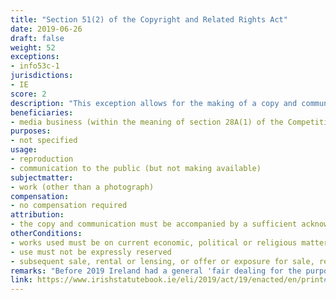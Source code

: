 ```yaml
---
title: "Section 51(2) of the Copyright and Related Rights Act"
date: 2019-06-26
draft: false
weight: 52
exceptions:
- info53c-1
jurisdictions:
- IE
score: 2
description: "This exception allows for the making of a copy and communication to the public of a work (other than a photograph) on current economic, political or religious matters or similar matters by a media business. Such use must not be expressly reserved, and the copy and communication must be accompanied by a sufficient acknowledgemen. Subsequent sale, rental or lensing, or offer or exposure for sale, rental or loan, or otherwise making available to the public of such a copy is expressly forbidden by subsection 2A." 
beneficiaries:
- media business (within the meaning of section 28A(1) of the Competition Act 2002)
purposes: 
- not specified
usage:
- reproduction
- communication to the public (but not making available)
subjectmatter:
- work (other than a photograph) 
compensation:
- no compensation required
attribution: 
- the copy and communication must be accompanied by a sufficient acknowledgemen
otherConditions: 
- works used must be on current economic, political or religious matters or similar matters
- use must not be expressly reserved
- subsequent sale, rental or lensing, or offer or exposure for sale, rental or loan, or otherwise making available to the public of the copy is expressly forbidden
remarks: "Before 2019 Ireland had a general 'fair dealing for the purpose of reporting current events' exception that could be interpreted as an implementation of the second hypothesis of art 5(3)(c) of the InfoSoc Directive. According to the previous wording of Section 51, 'Fair dealing with a work (other than a photograph) for the purpose of reporting current events shall not infringe copyright in that work, where the report is accompanied by a sufficient acknowledgement'. Curiously, in 2019 the Irish legislator removed the provision in its entirety and replaced it with a 'press review' exception in implementation of the first hypothesis of art 5(3)(c).<br /><br />It is unclear what the extent of communication to the public under Section 52(2) is, since under (2A) 'otherwise' making available to the public of such a copy is set outside the scope of the exception.<br /><br />It is also unclear whether the current exception in Section 51(2) extends to 'recordings of performances' or not, since in the relevant provision in Section 221(1)(b) CA the reference to 'reporting current events' has not been modified in 2019. As of 19 November 2021 the exception extends to press publications as per section 13(4) of S.I. No 567 of 2021."
link: https://www.irishstatutebook.ie/eli/2019/act/19/enacted/en/print#sec12
---
```

